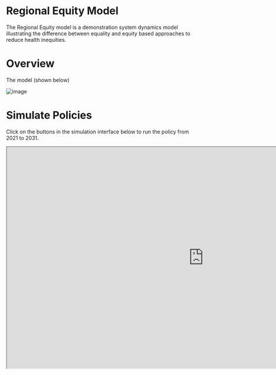 # Regional Equity Model

The Regional Equity model is a demonstration system dynamics model illustrating the difference between equality and equity based approaches to reduce health inequities.

# Overview

The model (shown below) 

![image](https://user-images.githubusercontent.com/8854922/189571024-383f83df-1cd6-4b1c-ac9f-135b7ec04038.png)



# Simulate Policies

Click on the buttons in the simulation interface below to run the policy from 2021 to 2031. 

<iframe src="https://exchange.iseesystems.com/public/psh/hei-demo/index.html#page1" width="1066px" height="600px"></iframe>
